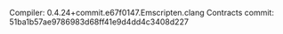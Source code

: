 Compiler: 0.4.24+commit.e67f0147.Emscripten.clang
Contracts commit: 51ba1b57ae9786983d68ff41e9d4dd4c3408d227
